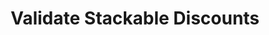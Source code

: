 ---
title: Validate Stackable Discounts
type: endpoint
category: 639ba2628407100061f5faac
slug: validate-stacked-discounts
parentDoc: 639ba2658407100061f5fab5
hidden: false
order: 3
---